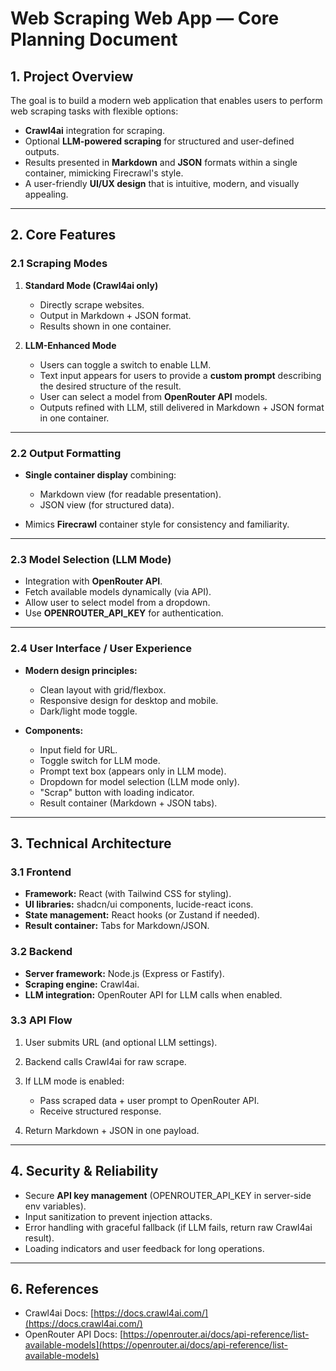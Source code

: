 # Web Scraping Web App — Core Planning Document

## 1. Project Overview

The goal is to build a modern web application that enables users to perform web scraping tasks with flexible options:

* **Crawl4ai** integration for scraping.
* Optional **LLM-powered scraping** for structured and user-defined outputs.
* Results presented in **Markdown** and **JSON** formats within a single container, mimicking Firecrawl's style.
* A user-friendly **UI/UX design** that is intuitive, modern, and visually appealing.

---

## 2. Core Features

### 2.1 Scraping Modes

1. **Standard Mode (Crawl4ai only)**

   * Directly scrape websites.
   * Output in Markdown + JSON format.
   * Results shown in one container.

2. **LLM-Enhanced Mode**

   * Users can toggle a switch to enable LLM.
   * Text input appears for users to provide a **custom prompt** describing the desired structure of the result.
   * User can select a model from **OpenRouter API** models.
   * Outputs refined with LLM, still delivered in Markdown + JSON format in one container.

---

### 2.2 Output Formatting

* **Single container display** combining:

  * Markdown view (for readable presentation).
  * JSON view (for structured data).
* Mimics **Firecrawl** container style for consistency and familiarity.

---

### 2.3 Model Selection (LLM Mode)

* Integration with **OpenRouter API**.
* Fetch available models dynamically (via API).
* Allow user to select model from a dropdown.
* Use **OPENROUTER\_API\_KEY** for authentication.

---

### 2.4 User Interface / User Experience

* **Modern design principles:**

  * Clean layout with grid/flexbox.
  * Responsive design for desktop and mobile.
  * Dark/light mode toggle.
* **Components:**

  * Input field for URL.
  * Toggle switch for LLM mode.
  * Prompt text box (appears only in LLM mode).
  * Dropdown for model selection (LLM mode only).
  * "Scrap" button with loading indicator.
  * Result container (Markdown + JSON tabs).

---

## 3. Technical Architecture

### 3.1 Frontend

* **Framework:** React (with Tailwind CSS for styling).
* **UI libraries:** shadcn/ui components, lucide-react icons.
* **State management:** React hooks (or Zustand if needed).
* **Result container:** Tabs for Markdown/JSON.

### 3.2 Backend

* **Server framework:** Node.js (Express or Fastify).
* **Scraping engine:** Crawl4ai.
* **LLM integration:** OpenRouter API for LLM calls when enabled.

### 3.3 API Flow

1. User submits URL (and optional LLM settings).
2. Backend calls Crawl4ai for raw scrape.
3. If LLM mode is enabled:

   * Pass scraped data + user prompt to OpenRouter API.
   * Receive structured response.
4. Return Markdown + JSON in one payload.

---

## 4. Security & Reliability

* Secure **API key management** (OPENROUTER\_API\_KEY in server-side env variables).
* Input sanitization to prevent injection attacks.
* Error handling with graceful fallback (if LLM fails, return raw Crawl4ai result).
* Loading indicators and user feedback for long operations.

---

## 6. References

* Crawl4ai Docs: [https://docs.crawl4ai.com/](https://docs.crawl4ai.com/)
* OpenRouter API Docs: [https://openrouter.ai/docs/api-reference/list-available-models](https://openrouter.ai/docs/api-reference/list-available-models)

